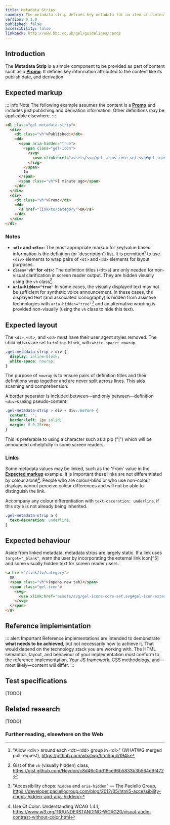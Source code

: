 ```yaml
---
title: Metadata Strips
summary: The metadata strip defines key metadata for an item of content, in a compact form
version: 0.1.0
published: false
accessibility: false
linkback: http://www.bbc.co.uk/gel/guidelines/cards
---
```


## Introduction

The **Metadata Strip** is a simple component to be provided as part of content such as a [**Promo**](#link-todo). It defines key information attributed to the content like its publish date, and derivation.

## Expected markup

::: info Note
The following example assumes the content is a [**Promo**](#link-todo) and includes just publishing and derivation information. Other definitions may be applicable elsewhere.
:::

```html
<dl class="gel-metadata-strip">
  <div>
    <dt class="vh">Published:</dt>
    <dd>
      <span aria-hidden="true">
        <span class="gel-icon">
          <svg>
            <use xlink:href="assets/svg/gel-icons-core-set.svg#gel-icon-duration"></use>
          </svg>
        </span>
        1m
      </span>
      <span class="vh">1 minute ago</span>
    </dd>
  </div>
  <div>
    <dt class="vh">From:</dt>
    <dd>
      <a href="link/to/category">UK</a>
    </dd>
  </div>
</dl>
```

### Notes

* **`<dl>` and `<div>`:** The most appropriate markup for key/value based information is the definition (or 'description') list. It is permitted[^1] to use `<div>` elements to wrap pairs of `<dt>` and `<dd>` elements for layout purposes. 
* **`class="vh"` for `<dt>`:** The definition titles (`<dt>`s) are only needed for non-visual clarification in screen reader output. They are hidden visually using the `vh` class[^2].
* **`aria-hidden="true"`** In some cases, the visually displayed text may not be sufficient for synthetic voice announcement. In these cases, the displayed text (and associated iconography) is hidden from assistive technologies with `aria-hidden="true"`[^3] and an alternative wording is provided non-visually (using the `vh` class to hide this text).

## Expected layout

The `<dl>`, `<dt>`, and `<dd>` must have their user agent styles removed. The child `<div>`s are set to `inline-block`, with `white-space: nowrap`.

```css
.gel-metadata-strip > div {
  display: inline-block;
  white-space: nowrap;
}
```

The purpose of `nowrap` is to ensure pairs of definition titles and their definitions wrap together and are never split across lines. This aids scanning and comprehension.

A border separator is included between—and only between—definition `<div>`s using pseudo-content:

```css
.gel-metadata-strip > div + div::before {
  content: '';
  border-left: 1px solid;
  margin: 0 0.25rem;
}
```

This is preferable to using a character such as a pip ("|") which will be announced unhelpfully in some screen readers.

### Links

Some metadata values may be linked, such as the 'From' value in the [**Expected markup**](#expected-markup) example. It is important these links are not differentiated by colour alone[^4]. People who are colour-blind or who use non-colour displays cannot perceive colour differences and will not be able to distinguish the link.

Accompany any colour differentiation with `text-decoration: underline`, if this style is not already being inherited.

```css
.gel-metadata-strip a {
  text-decoration: underline;
}
```

## Expected behaviour

Aside from linked metadata, metadata strips are largely static. If a link uses `target="_blank"`, warn the user by incorporating the external link icon[^5] and some visually hidden text for screen reader users.

```html
<a href="/link/to/category">
  UK
  <span class="vh">(opens new tab)</span>
  <span class="gel-icon">
    <svg>
      <use xlink:href="assets/svg/gel-icons-core-set.svg#gel-icon-external-link"></use>
    </svg>
  </span>  
</a>
```

## Reference implementation

::: alert Important
Reference implementations are intended to demonstrate **what needs to be achieved**, but not necessarily how to achieve it. That would depend on the technology stack you are working with. The HTML semantics, layout, and behaviour of your implementation must conform to the reference implementation. Your JS framework, CSS methodology, and—most likely—content will differ.
:::

<include src="components/demos/metadata-strips.html">

<cta label="Open in new window" href="../demos/metadata-strips/">


## Test specifications

[TODO]

## Related research

[TODO]

### Further reading, elsewhere on the Web

[^1]: "Allow &lt;div> around each &lt;dt>&lt;dd> group in &lt;dl>" (WHATWG merged pull request), <https://github.com/whatwg/html/pull/1945>
[^2]: Gist of the `vh` (visually hidden) class, <https://gist.github.com/Heydon/c8d46c0dd18ce96b5833b3b564e9f472> 
[^3]: "Accessibility chops: `hidden` and `aria-hidden`" — The Paciello Group, <https://developer.paciellogroup.com/blog/2012/05/html5-accessibility-chops-hidden-and-aria-hidden/>
[^4]: Use Of Color: Understanding WCAG 1.4.1, <https://www.w3.org/TR/UNDERSTANDING-WCAG20/visual-audio-contrast-without-color.html>